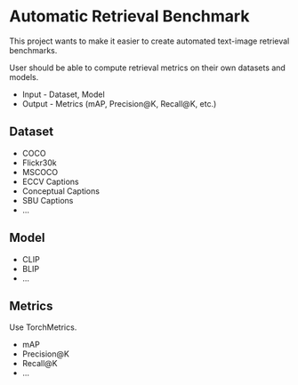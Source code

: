 
# Automatic Retrieval Benchmark

This project wants to make it easier to create automated text-image retrieval benchmarks.

User should be able to compute retrieval metrics on their own datasets and models.

- Input - Dataset, Model
- Output - Metrics (mAP, Precision@K, Recall@K, etc.)

## Dataset

- COCO
- Flickr30k
- MSCOCO
- ECCV Captions
- Conceptual Captions
- SBU Captions
- ...

## Model

- CLIP
- BLIP
- ...


## Metrics
Use TorchMetrics.

- mAP
- Precision@K
- Recall@K
- ...
